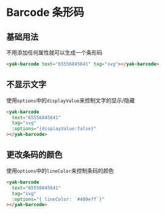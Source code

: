 # Barcode 条形码

## 基础用法

不用添加任何属性就可以生成一个条形码

<yak-barcode text="65556845641" tag="svg"></yak-barcode>

```html
<yak-barcode text="65556845641" tag="svg"></yak-barcode>
```

## 不显示文字

使用`options`中的`displayValue`来控制文字的显示/隐藏

<ClientOnly>
<yak-barcode text="65556845641" tag="svg" :options="{displayValue:false}"></yak-barcode>
</ClientOnly>

```html
<yak-barcode
  text="65556845641"
  tag="svg"
  :options="{displayValue:false}"
></yak-barcode>
```

## 更改条码的颜色

使用`options`中的`lineColor`来控制条码的颜色

<ClientOnly>
<yak-barcode text="65556845641" tag="svg" :options="{lineColor: '#409eff'}"></yak-barcode>
</ClientOnly>

```html
<yak-barcode
  text="65556845641"
  tag="svg"
  :options="{ lineColor: `#409eff`}"
></yak-barcode>
```
